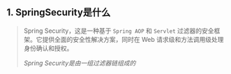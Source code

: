

## 1. SpringSecurity是什么

> Spring Security，这是一种基于 `Spring AOP` 和 `Servlet` 过滤器的安全框架。它提供全面的安全性解决方案，同时在 Web 请求级和方法调用级处理身份确认和授权。
>
> *Spring Security是由一组过滤器链组成的*



